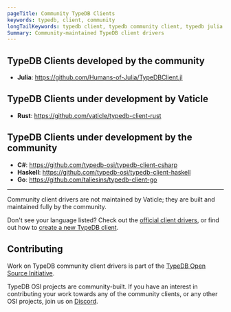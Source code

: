 ```yaml
---
pageTitle: Community TypeDB Clients
keywords: typedb, client, community
longTailKeywords: typedb client, typedb community client, typedb julia client, typedb haskell client
Summary: Community-maintained TypeDB client drivers
---
```


## TypeDB Clients developed by the community

- **Julia**: https://github.com/Humans-of-Julia/TypeDBClient.jl

## TypeDB Clients under development by Vaticle

- **Rust**: https://github.com/vaticle/typedb-client-rust

## TypeDB Clients under development by the community

- **C#**: https://github.com/typedb-osi/typedb-client-csharp
- **Haskell**: https://github.com/typedb-osi/typedb-client-haskell
- **Go**: https://github.com/taliesins/typedb-client-go

---

Community client drivers are not maintained by Vaticle; they are built and maintained fully by the community.

Don't see your language listed? Check out the [official client drivers](../../03-client-api/00-overview.md), or find
out how to [create a new TypeDB client](04g-new-client.md).

## Contributing

Work on TypeDB community client drivers is part of the [TypeDB Open Source Initiative](https://typedb.org).

TypeDB OSI projects are community-built. If you have an interest in contributing your work
towards any of the community clients, or any other OSI projects, join us on [Discord](https://vaticle.com/discord).

